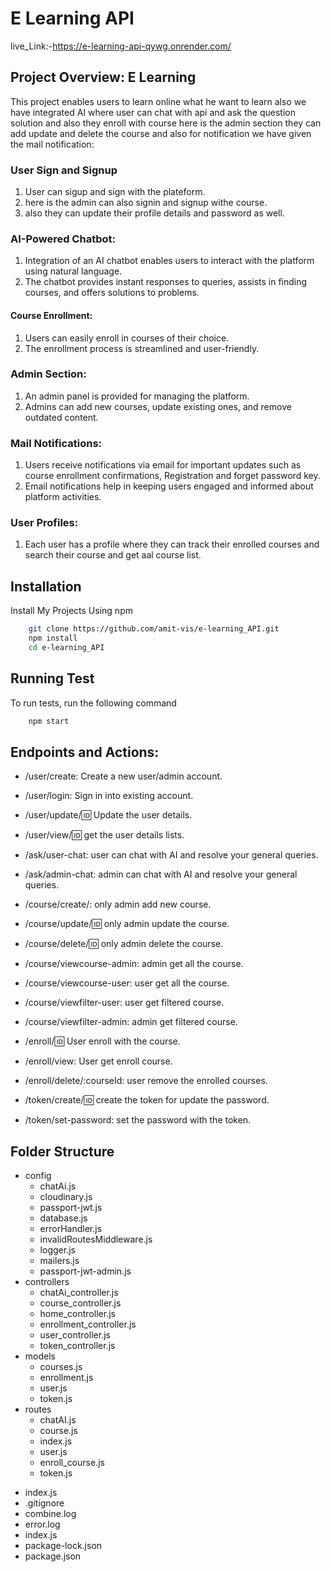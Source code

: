 # E Learning API
live_Link:-https://e-learning-api-qywg.onrender.com/
## Project Overview: E Learning

This project enables users to learn online what he want to learn also we have integrated AI where user can chat with api and ask the question solution and also they enroll with course here is the admin section they can add update and delete the course and also for notification we have given the mail notification:

### User Sign and Signup
1. User can sigup and sign with the plateform.
2. here is the admin can also signin and signup withe course.
3. also they can update their profile details and password as well.

### AI-Powered Chatbot:

1. Integration of an AI chatbot enables users to interact with the platform using natural language.
2. The chatbot provides instant responses to queries, assists in finding courses, and offers solutions to problems.

#### Course Enrollment:

1. Users can easily enroll in courses of their choice.
2. The enrollment process is streamlined and user-friendly.

### Admin Section:

1. An admin panel is provided for managing the platform.
2. Admins can add new courses, update existing ones, and remove outdated content.

### Mail Notifications:

1. Users receive notifications via email for important updates such as course enrollment confirmations, Registration and forget password key.
2. Email notifications help in keeping users engaged and informed about platform activities.

### User Profiles:

1. Each user has a profile where they can track their enrolled courses and search their course and get aal course list.

## Installation
Install My Projects Using npm
```bash
    git clone https://github.com/amit-vis/e-learning_API.git
    npm install
    cd e-learning_API
```

## Running Test
To run tests, run the following command
```bash
    npm start
```

## Endpoints and Actions:
* /user/create: Create a new user/admin account.
* /user/login: Sign in into existing account.
* /user/update/:id: Update the user details.
* /user/view/:id: get the user details lists.

* /ask/user-chat: user can chat with AI and resolve your general queries.
* /ask/admin-chat: admin can chat with AI and resolve your general queries.

* /course/create/: only admin add new course.
* /course/update/:id: only admin update the course.
* /course/delete/:id: only admin delete the course.
* /course/viewcourse-admin: admin get all the course.
* /course/viewcourse-user: user get all the course.
* /course/viewfilter-user: user get filtered course.
* /course/viewfilter-admin: admin get filtered course.

* /enroll/:id: User enroll with the course.
* /enroll/view: User get enroll course.
* /enroll/delete/:courseId: user remove the enrolled courses.

* /token/create/:id: create the token for update the password.
* /token/set-password: set the password with the token.

## Folder Structure
* config
    - chatAi.js
    - cloudinary.js
    - passport-jwt.js
    - database.js
    - errorHandler.js
    - invalidRoutesMiddleware.js
    - logger.js
    - mailers.js
    - passport-jwt-admin.js
* controllers
    - chatAi_controller.js
    - course_controller.js
    - home_controller.js
    - enrollment_controller.js
    - user_controller.js
    - token_controller.js
* models
    - courses.js
    - enrollment.js
    - user.js
    - token.js
* routes
    - chatAI.js
    - course.js
    - index.js
    - user.js
    - enroll_course.js
    - token.js
- index.js
- .gitignore
- combine.log
- error.log
- index.js
- package-lock.json
- package.json